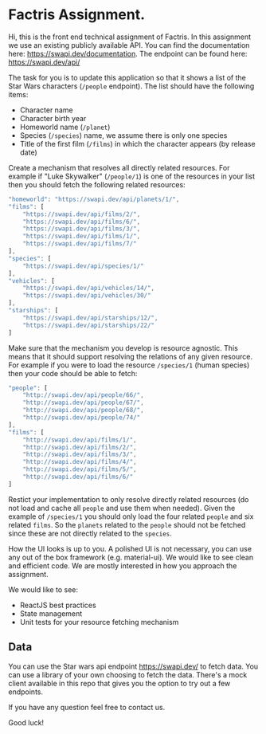 # Factris Assignment.

Hi, this is the front end technical assignment of Factris. In this assignment we use an existing publicly available API. You can find the documentation here: https://swapi.dev/documentation. The endpoint can be found here: https://swapi.dev/api/

The task for you is to update this application so that it shows a list of the Star Wars characters (`/people` endpoint). The list should have the following items:
- Character name
- Character birth year
- Homeworld name (`/planet`)
- Species (`/species`) name, we assume there is only one species 
- Title of the first film (`/films`) in which the character appears (by release date)

Create a mechanism that resolves all directly related resources. For example if "Luke Skywalker" (`/people/1`) is one of the resources in your list then you should fetch the following related resources: 
```javascript
"homeworld": "https://swapi.dev/api/planets/1/",
"films": [
	"https://swapi.dev/api/films/2/",
	"https://swapi.dev/api/films/6/",
	"https://swapi.dev/api/films/3/",
	"https://swapi.dev/api/films/1/",
	"https://swapi.dev/api/films/7/"
],
"species": [
	"https://swapi.dev/api/species/1/"
],
"vehicles": [
	"https://swapi.dev/api/vehicles/14/",
	"https://swapi.dev/api/vehicles/30/"
],
"starships": [
	"https://swapi.dev/api/starships/12/",
	"https://swapi.dev/api/starships/22/"
]

```


Make sure that the mechanism you develop is resource agnostic. This means that it should support resolving the relations of any given resource. For example if you were to load the resource `/species/1` (human species) then your code should be able to fetch:
```javascript
"people": [
	"http://swapi.dev/api/people/66/",
	"http://swapi.dev/api/people/67/",
	"http://swapi.dev/api/people/68/",
	"http://swapi.dev/api/people/74/"
],
"films": [
	"http://swapi.dev/api/films/1/",
	"http://swapi.dev/api/films/2/",
	"http://swapi.dev/api/films/3/",
	"http://swapi.dev/api/films/4/",
	"http://swapi.dev/api/films/5/",
	"http://swapi.dev/api/films/6/"
]
```
Restict your implementation to only resolve directly related resources (do not load and cache all `people` and use them when needed). Given the example of `/species/1` you should only load the four related `people` and six related `films`. So the `planets` related to the `people` should not be fetched since these are not directly related to the `species`.

How the UI looks is up to you. A polished UI is not necessary, you can use any out of the box framework (e.g. material-ui). We would like to see clean and efficient code. We are mostly interested in how you approach the assignment.

We would like to see:
- ReactJS best practices
- State management
- Unit tests for your resource fetching mechanism

## Data

You can use the Star wars api endpoint https://swapi.dev/ to fetch data. You can use a library of your own choosing to fetch the data.
There's a mock client available in this repo that gives you the option to try out a few endpoints.

If you have any question feel free to contact us.

Good luck!
